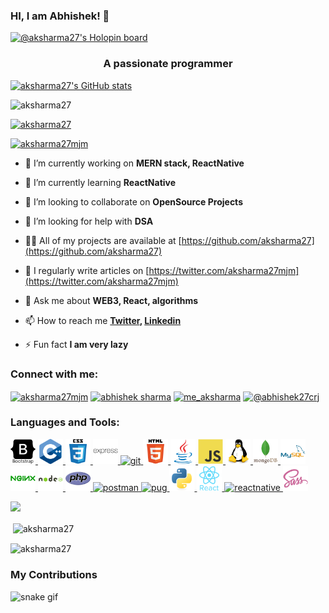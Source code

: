 ### HI, I am Abhishek! 👋
[![@aksharma27's Holopin board](https://holopin.io/api/user/board?user=aksharma27)](https://holopin.io/@aksharma27)

<h3 align="center">A passionate programmer</h3>

<a href="https://quine.sh/profile/aksharma27"><img src="https://stats.quine.sh/aksharma27/github" alt="aksharma27's GitHub stats" width="840px"></a>

<p align="left"> <img src="https://komarev.com/ghpvc/?username=aksharma27&label=Profile%20views&color=0e75b6&style=flat" alt="aksharma27" /> </p>

<p align="left"> <a href="https://github.com/ryo-ma/github-profile-trophy"><img src="https://github-profile-trophy.vercel.app/?username=aksharma27" alt="aksharma27" /></a> </p>

<p align="left"> <a href="https://twitter.com/aksharma27mjm" target="blank"><img src="https://img.shields.io/twitter/follow/aksharma27mjm?logo=twitter&style=for-the-badge" alt="aksharma27mjm" /></a> </p>

- 🔭 I’m currently working on **MERN stack, ReactNative**

- 🌱 I’m currently learning **ReactNative**

- 👯 I’m looking to collaborate on **OpenSource Projects**

- 🤝 I’m looking for help with **DSA**

- 👨‍💻 All of my projects are available at [https://github.com/aksharma27](https://github.com/aksharma27)

- 📝 I regularly write articles on [https://twitter.com/aksharma27mjm](https://twitter.com/aksharma27mjm)

- 💬 Ask me about **WEB3, React, algorithms**

- 📫 How to reach me **[Twitter](https://twitter.com/aksharma27mjm), [Linkedin](https://www.linkedin.com/in/abhishek-kumar-sharma-303a88220/)**

- ⚡ Fun fact **I am very lazy**

<h3 align="left">Connect with me:</h3>
<p align="left">
<a href="https://twitter.com/aksharma27mjm" target="blank"><img align="center" src="https://raw.githubusercontent.com/rahuldkjain/github-profile-readme-generator/master/src/images/icons/Social/twitter.svg" alt="aksharma27mjm" height="30" width="40" /></a>
<a href="https://linkedin.com/in/abhishek sharma" target="blank"><img align="center" src="https://raw.githubusercontent.com/rahuldkjain/github-profile-readme-generator/master/src/images/icons/Social/linked-in-alt.svg" alt="abhishek sharma" height="30" width="40" /></a>
<a href="https://instagram.com/me_aksharma" target="blank"><img align="center" src="https://raw.githubusercontent.com/rahuldkjain/github-profile-readme-generator/master/src/images/icons/Social/instagram.svg" alt="me_aksharma" height="30" width="40" /></a>
<a href="https://hashnode.com/@abhishek27crj" target="blank"><img align="center" src="https://raw.githubusercontent.com/rahuldkjain/github-profile-readme-generator/master/src/images/icons/Social/hashnode.svg" alt="@abhishek27crj" height="30" width="40" /></a>
</p>

<h3 align="left">Languages and Tools:</h3>
<p align="left"> <a href="https://getbootstrap.com" target="_blank" rel="noreferrer"> <img src="https://raw.githubusercontent.com/devicons/devicon/master/icons/bootstrap/bootstrap-plain-wordmark.svg" alt="bootstrap" width="40" height="40"/> </a> <a href="https://www.w3schools.com/cpp/" target="_blank" rel="noreferrer"> <img src="https://raw.githubusercontent.com/devicons/devicon/master/icons/cplusplus/cplusplus-original.svg" alt="cplusplus" width="40" height="40"/> </a> <a href="https://www.w3schools.com/css/" target="_blank" rel="noreferrer"> <img src="https://raw.githubusercontent.com/devicons/devicon/master/icons/css3/css3-original-wordmark.svg" alt="css3" width="40" height="40"/> </a> <a href="https://expressjs.com" target="_blank" rel="noreferrer"> <img src="https://raw.githubusercontent.com/devicons/devicon/master/icons/express/express-original-wordmark.svg" alt="express" width="40" height="40"/> </a> <a href="https://git-scm.com/" target="_blank" rel="noreferrer"> <img src="https://www.vectorlogo.zone/logos/git-scm/git-scm-icon.svg" alt="git" width="40" height="40"/> </a> <a href="https://www.w3.org/html/" target="_blank" rel="noreferrer"> <img src="https://raw.githubusercontent.com/devicons/devicon/master/icons/html5/html5-original-wordmark.svg" alt="html5" width="40" height="40"/> </a> <a href="https://www.java.com" target="_blank" rel="noreferrer"> <img src="https://raw.githubusercontent.com/devicons/devicon/master/icons/java/java-original.svg" alt="java" width="40" height="40"/> </a> <a href="https://developer.mozilla.org/en-US/docs/Web/JavaScript" target="_blank" rel="noreferrer"> <img src="https://raw.githubusercontent.com/devicons/devicon/master/icons/javascript/javascript-original.svg" alt="javascript" width="40" height="40"/> </a> <a href="https://www.linux.org/" target="_blank" rel="noreferrer"> <img src="https://raw.githubusercontent.com/devicons/devicon/master/icons/linux/linux-original.svg" alt="linux" width="40" height="40"/> </a> <a href="https://www.mongodb.com/" target="_blank" rel="noreferrer"> <img src="https://raw.githubusercontent.com/devicons/devicon/master/icons/mongodb/mongodb-original-wordmark.svg" alt="mongodb" width="40" height="40"/> </a> <a href="https://www.mysql.com/" target="_blank" rel="noreferrer"> <img src="https://raw.githubusercontent.com/devicons/devicon/master/icons/mysql/mysql-original-wordmark.svg" alt="mysql" width="40" height="40"/> </a> <a href="https://www.nginx.com" target="_blank" rel="noreferrer"> <img src="https://raw.githubusercontent.com/devicons/devicon/master/icons/nginx/nginx-original.svg" alt="nginx" width="40" height="40"/> </a> <a href="https://nodejs.org" target="_blank" rel="noreferrer"> <img src="https://raw.githubusercontent.com/devicons/devicon/master/icons/nodejs/nodejs-original-wordmark.svg" alt="nodejs" width="40" height="40"/> </a> <a href="https://www.php.net" target="_blank" rel="noreferrer"> <img src="https://raw.githubusercontent.com/devicons/devicon/master/icons/php/php-original.svg" alt="php" width="40" height="40"/> </a> <a href="https://postman.com" target="_blank" rel="noreferrer"> <img src="https://www.vectorlogo.zone/logos/getpostman/getpostman-icon.svg" alt="postman" width="40" height="40"/> </a> <a href="https://pugjs.org" target="_blank" rel="noreferrer"> <img src="https://cdn.worldvectorlogo.com/logos/pug.svg" alt="pug" width="40" height="40"/> </a> <a href="https://www.python.org" target="_blank" rel="noreferrer"> <img src="https://raw.githubusercontent.com/devicons/devicon/master/icons/python/python-original.svg" alt="python" width="40" height="40"/> </a> <a href="https://reactjs.org/" target="_blank" rel="noreferrer"> <img src="https://raw.githubusercontent.com/devicons/devicon/master/icons/react/react-original-wordmark.svg" alt="react" width="40" height="40"/> </a> <a href="https://reactnative.dev/" target="_blank" rel="noreferrer"> <img src="https://reactnative.dev/img/header_logo.svg" alt="reactnative" width="40" height="40"/> </a> <a href="https://sass-lang.com" target="_blank" rel="noreferrer"> <img src="https://raw.githubusercontent.com/devicons/devicon/master/icons/sass/sass-original.svg" alt="sass" width="40" height="40"/> </a> </p>

<picture>
<source 
  srcset="https://github-readme-stats.vercel.app/api?username=aksharma27&show_icons=true&theme=dark"
  media="(prefers-color-scheme: dark)"
/>

<img src="https://github-readme-stats.vercel.app/api?username=aksharma27&show_icons=true&them=dark" />
</picture>
<p>&nbsp;<img align="center" src="https://github-readme-stats.vercel.app/api?username=aksharma27&show_icons=true&locale=en" alt="aksharma27" /></p>

<p><img align="center" src="https://github-readme-streak-stats.herokuapp.com/?user=aksharma27&" alt="aksharma27" /></p>


### My Contributions

![snake gif](https://github.com/aksharma27/aksharma27/blob/output/github-contribution-grid-snake.gif)


